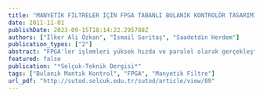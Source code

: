 ```yaml
---
title: "MANYETİK FİLTRELER İÇİN FPGA TABANLI BULANIK KONTROLÖR TASARIMI"
date: 2011-11-01
publishDate: 2023-09-15T18:14:22.295788Z
authors: ["İlker Ali Özkan", "İsmail Saritaş", "Saadetdin Herdem"]
publication_types: ["2"]
abstract: "FPGA'ler işlemleri yüksek hızda ve paralel olarak gerçekleştirebilen, veri depolama kapasiteli, taşınabilir, pratik, az miktarda enerji harcayan, programlanabilen lojik cihazlardır. Bu özellikleri FGPA'leri güçlü bir dijital kontrol aracı haline de getirmektedir. Bu çalışmada Manyetik Filtre (MF) performansını en yüksek seviyede tutacak bir bulanık mantık kontrolör tasarımı VHDL kullanılarak FPGA üzerinde gerçekleştirilmiştir. Gerçekleştirilen modelin test sonuçları ile MATLAB&Fuzzy Logic Toolbox'dan elde edilen test sonuçları karşılaştırılarak kontrol sisteminin doğrulaması yapılmıştır. Diğer sistemlere göre önerilen sistemin dikkate değer şekilde başarılı olduğu görülmüştür."
featured: false
publication: "*Selçuk-Teknik Dergisi*"
tags: ["Bulanık Mantık Kontrol", "FPGA", "Manyetik Filtre"]
url_pdf: "http://sutod.selcuk.edu.tr/sutod/article/view/89"
---
```


